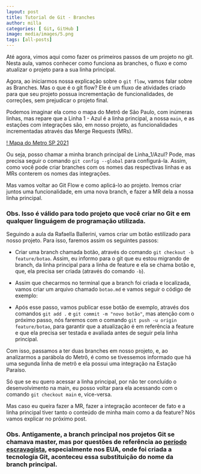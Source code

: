 ```yaml
---
layout: post
title: Tutorial de Git - Branches
author: milla
categories: [ Git, GitHub ]
image: media/images/5.png
tags: [all-posts]
---
```


Até agora, vimos aqui como fazer os primeiros passos de um projeto no git. Nesta aula, vamos conhecer como funciona as branches, o fluxo e como atualizar o projeto para a sua linha principal.

Agora, ao iniciarmos nossa explicação sobre o `git flow`, vamos falar sobre as Branches. Mas o que é o git flow? Ele é um fluxo de atividades criado para que seu projeto possua incrementação de funcionalidades, de correções, sem prejudicar o projeto final.

Podemos imaginar ela como o mapa do Metrô de São Paulo, com inúmeras linhas, mas repare que a Linha 1 - Azul é a linha principal, a nossa `main`, e as estações com integrações são, em nosso projeto, as funcionalidades incrementadas através das Merge Requests (MRs).

[! Mapa do Metro SP 2021]({{site.baseurl}}/media/images/mapa_metro_sp_2021.jpg)

Ou seja, posso chamar a minha branch principal de Linha_1/Azul? Pode, mas precisa seguir o comando `git config --global` para configurá-la. Assim, como você pode criar branches com os nomes das respectivas linhas e as MRs conterem os nomes das integrações.

Mas vamos voltar ao Git Flow e como aplicá-lo ao projeto. Iremos criar juntos uma funcionalidade, em uma nova branch, e fazer a MR dela a nossa linha principal.

### Obs. Isso é válido para todo projeto que você criar no Git e em qualquer linguágem de programação utilizada.

Seguindo a aula da Rafaella Ballerini, vamos criar um botão estilizado para nosso projeto. Para isso, faremos assim os seguintes passos:

- Criar uma branch chamada botão, através do comando `git checkout -b feature/botao`. Assim, eu informo para o git que eu estou migrando de branch, da linha principal para a linha de feature e ela se chama botão e, que, ela precisa ser criada (através do comando `-b`).

- Assim que checarmos no terminal que a branch foi criada e localizada, vamos criar um arquivo chamado `botao.md` e vamos seguir o código de exemplo:

<script src="https://gist.github.com/clcmo/dc32d912c84bf69113fb38a28af43f9c.js"></script>

- Após esse passo, vamos publicar esse botão de exemplo, através dos comandos `git add .` e `git commit -m "novo botão"`, mas atenção com o próximo passo, nós faremos com o comando `git push -u origin feature/botao`, para garantir que a atualização é em referência a feature e que ela precisa ser testada e avaliada antes de seguir pela linha principal.

Com isso, passamos a ter duas branches em nosso projeto, e, ao analizarmos a parábola do Metrô, é como se tivessemos informado que há uma segunda linha de metrô e ela possui uma integração na Estação Paraíso.

Só que se eu quero acessar a linha principal, por não ter concluído o desenvolvimento na main, eu posso voltar para ela acessando com o comando `git checkout main` e, vice-versa.

Mas caso eu queira fazer a MR, fazer a integração acontecer de fato e a linha principal tiver tanto o conteúdo de minha main como a da feature? Nós vamos explicar no próximo post.

### Obs. Antigamente, a branch principal nos projetos Git se chamava master, mas por questões de referência ao [período escravagista](https://www.bbc.com/news/technology-53050955), especialmente nos EUA, onde foi criada a tecnologia Git, aconteceu essa substituição do nome da branch principal.